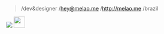 > /dev&designer
> /hey@melao.me
> /http://melao.me
> /brazil

<a href="https://www.instagram.com/mellonnn.eth/"><img src="https://img.shields.io/badge/instagram%20@mellonnn.eth-DD2476?style=for-the-badge&logo=instagram&logoColor=white"/></a>
<a href="http://melao.me/"><img height="30px" src="https://img.shields.io/badge/My%20Website:%20melao.me-8E2DE2?style=for-the-badge&logo=google%20chrome&logoColor=white"/></a>

</p>
